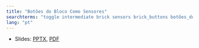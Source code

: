 ```yaml
---
title: "Botões do Bloco Como Sensores"
searchterms: "toggle intermediate brick sensors brick_buttons botões_do_bloco_como_sensores"
lang: "pt"
---
```

 <ul>
 <li class="ng-binding">Slides:
 <a href="translations/pt-br/intermediate/BrickButtons.pptx">PPTX</a>,
 <a href="translations/pt-br/intermediate/BrickButtons.pdf">PDF</a>
 </li>
 </ul>
